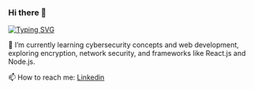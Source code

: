 ### Hi there 👋
[![Typing SVG](https://readme-typing-svg.demolab.com/?lines=Computer+Science+Student;Cyber+Security+Enthusiast)](https://git.io/typing-svg)

🌱 I’m currently learning cybersecurity concepts and web development, exploring encryption, network security, and frameworks like React.js and Node.js.

📫 How to reach me: [Linkedin](https://www.linkedin.com/in/choksiparv/)
<!--
**Parmingo/Parmingo** is a ✨ _special_ ✨ repository because its `README.md` (this file) appears on your GitHub profile.

Here are some ideas to get you started:

- 🔭 I’m currently working on ...
- 🌱 I’m currently learning ...
- 👯 I’m looking to collaborate on ...
- 🤔 I’m looking for help with ...
- 💬 Ask me about ...
- 📫 How to reach me: ...
- 😄 Pronouns: ...
- ⚡ Fun fact: ...
-->

